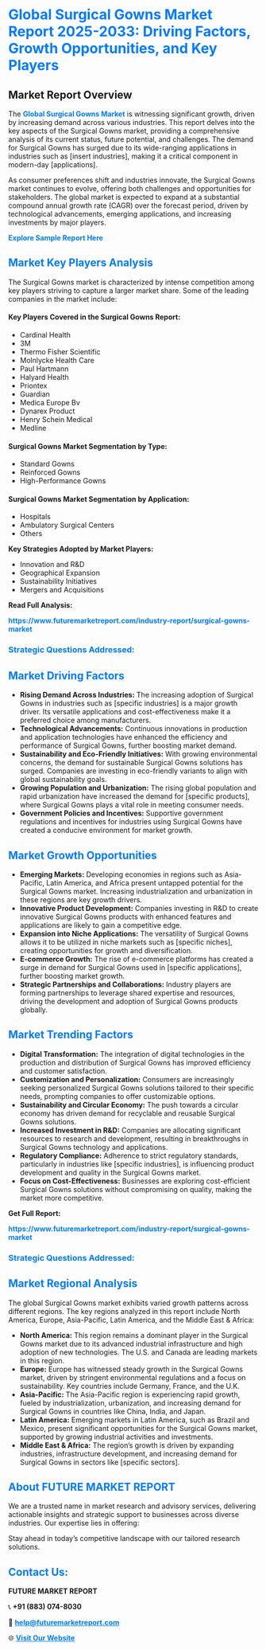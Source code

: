 <h1 style="color: #007BFF;">Global Surgical Gowns Market Report 2025-2033: Driving Factors, Growth Opportunities, and Key Players</h1>

<section id="overview">
<h2>Market Report Overview</h2>
<p>The <a href="https://www.futuremarketreport.com/industry-report/surgical-gowns-market" style="color: #007BFF; text-decoration: none;"><strong>Global Surgical Gowns Market</strong></a> is witnessing significant growth, driven by increasing demand across various industries. This report delves into the key aspects of the Surgical Gowns market, providing a comprehensive analysis of its current status, future potential, and challenges. The demand for Surgical Gowns has surged due to its wide-ranging applications in industries such as [insert industries], making it a critical component in modern-day [applications].</p>
<p>As consumer preferences shift and industries innovate, the Surgical Gowns market continues to evolve, offering both challenges and opportunities for stakeholders. The global market is expected to expand at a substantial compound annual growth rate (CAGR) over the forecast period, driven by technological advancements, emerging applications, and increasing investments by major players.</p>
</section>

<section id="overview">
<p><a href="https://www.futuremarketreport.com/request-sample/reportId=105122" style="color: #007BFF; text-decoration: none;"><strong>Explore Sample Report Here</strong></a></p>
</section>

<section id="key-players">
<h2 style="color: #007BFF;">Market Key Players Analysis</h2>
<p>The Surgical Gowns market is characterized by intense competition among key players striving to capture a larger market share. Some of the leading companies in the market include:</p>
<h4>Key Players Covered in the Surgical Gowns Report:</h4>
<ul><li>Cardinal Health</li><li>3M</li><li>Thermo Fisher Scientific</li><li>Molnlycke Health Care</li><li>Paul Hartmann</li><li>Halyard Health</li><li>Priontex</li><li>Guardian</li><li>Medica Europe Bv</li><li>Dynarex Product</li><li>Henry Schein Medical</li><li>Medline</li></ul>
<h4>Surgical Gowns Market Segmentation by Type:</h4>
<ul><li>Standard Gowns</li><li>Reinforced Gowns</li><li>High-Performance Gowns</li></ul>

<h4>Surgical Gowns Market Segmentation by Application:</h4>
<ul><li>Hospitals</li><li>Ambulatory Surgical Centers</li><li>Others</li></ul>
<p><strong>Key Strategies Adopted by Market Players:</strong></p>
<ul>
<li>Innovation and R&D</li>
<li>Geographical Expansion</li>
<li>Sustainability Initiatives</li>
<li>Mergers and Acquisitions</li>
</ul>
</section>

<section>
<p><strong>Read Full Analysis: </strong></p><a href="https://www.futuremarketreport.com/industry-report/surgical-gowns-market" style="color: #007BFF; text-decoration: none;"><strong>https://www.futuremarketreport.com/industry-report/surgical-gowns-market</strong></a>
<h3 style="color: #007BFF;">Strategic Questions Addressed:</h3>
</section>

<section id="driving-factors">
<h2 style="color: #007BFF;">Market Driving Factors</h2>
<ul>
<li><strong>Rising Demand Across Industries:</strong> The increasing adoption of Surgical Gowns in industries such as [specific industries] is a major growth driver. Its versatile applications and cost-effectiveness make it a preferred choice among manufacturers.</li>
<li><strong>Technological Advancements:</strong> Continuous innovations in production and application technologies have enhanced the efficiency and performance of Surgical Gowns, further boosting market demand.</li>
<li><strong>Sustainability and Eco-Friendly Initiatives:</strong> With growing environmental concerns, the demand for sustainable Surgical Gowns solutions has surged. Companies are investing in eco-friendly variants to align with global sustainability goals.</li>
<li><strong>Growing Population and Urbanization:</strong> The rising global population and rapid urbanization have increased the demand for [specific products], where Surgical Gowns plays a vital role in meeting consumer needs.</li>
<li><strong>Government Policies and Incentives:</strong> Supportive government regulations and incentives for industries using Surgical Gowns have created a conducive environment for market growth.</li>
</ul>
</section>

<section id="growth-opportunities">
<h2 style="color: #007BFF;">Market Growth Opportunities</h2>
<ul>
<li><strong>Emerging Markets:</strong> Developing economies in regions such as Asia-Pacific, Latin America, and Africa present untapped potential for the Surgical Gowns market. Increasing industrialization and urbanization in these regions are key growth drivers.</li>
<li><strong>Innovative Product Development:</strong> Companies investing in R&D to create innovative Surgical Gowns products with enhanced features and applications are likely to gain a competitive edge.</li>
<li><strong>Expansion into Niche Applications:</strong> The versatility of Surgical Gowns allows it to be utilized in niche markets such as [specific niches], creating opportunities for growth and diversification.</li>
<li><strong>E-commerce Growth:</strong> The rise of e-commerce platforms has created a surge in demand for Surgical Gowns used in [specific applications], further boosting market growth.</li>
<li><strong>Strategic Partnerships and Collaborations:</strong> Industry players are forming partnerships to leverage shared expertise and resources, driving the development and adoption of Surgical Gowns products globally.</li>
</ul>
</section>

<section id="trending-factors">
<h2 style="color: #007BFF;">Market Trending Factors</h2>
<ul>
<li><strong>Digital Transformation:</strong> The integration of digital technologies in the production and distribution of Surgical Gowns has improved efficiency and customer satisfaction.</li>
<li><strong>Customization and Personalization:</strong> Consumers are increasingly seeking personalized Surgical Gowns solutions tailored to their specific needs, prompting companies to offer customizable options.</li>
<li><strong>Sustainability and Circular Economy:</strong> The push towards a circular economy has driven demand for recyclable and reusable Surgical Gowns solutions.</li>
<li><strong>Increased Investment in R&D:</strong> Companies are allocating significant resources to research and development, resulting in breakthroughs in Surgical Gowns technology and applications.</li>
<li><strong>Regulatory Compliance:</strong> Adherence to strict regulatory standards, particularly in industries like [specific industries], is influencing product development and quality in the Surgical Gowns market.</li>
<li><strong>Focus on Cost-Effectiveness:</strong> Businesses are exploring cost-efficient Surgical Gowns solutions without compromising on quality, making the market more competitive.</li>
</ul>
</section>

<section>
<p><strong>Get Full Report: </strong></p><a href="https://www.futuremarketreport.com/industry-report/surgical-gowns-market" style="color: #007BFF; text-decoration: none;"><strong>https://www.futuremarketreport.com/industry-report/surgical-gowns-market</strong></a>
<h3 style="color: #007BFF;">Strategic Questions Addressed:</h3>
</section>


<section id="regional-analysis">
<h2 style="color: #007BFF;">Market Regional Analysis</h2>
<p>The global Surgical Gowns market exhibits varied growth patterns across different regions. The key regions analyzed in this report include North America, Europe, Asia-Pacific, Latin America, and the Middle East & Africa:</p>
<ul>
<li><strong>North America:</strong> This region remains a dominant player in the Surgical Gowns market due to its advanced industrial infrastructure and high adoption of new technologies. The U.S. and Canada are leading markets in this region.</li>
<li><strong>Europe:</strong> Europe has witnessed steady growth in the Surgical Gowns market, driven by stringent environmental regulations and a focus on sustainability. Key countries include Germany, France, and the U.K.</li>
<li><strong>Asia-Pacific:</strong> The Asia-Pacific region is experiencing rapid growth, fueled by industrialization, urbanization, and increasing demand for Surgical Gowns in countries like China, India, and Japan.</li>
<li><strong>Latin America:</strong> Emerging markets in Latin America, such as Brazil and Mexico, present significant opportunities for the Surgical Gowns market, supported by growing industrial activities and investments.</li>
<li><strong>Middle East & Africa:</strong> The region’s growth is driven by expanding industries, infrastructure development, and increasing demand for Surgical Gowns in sectors like [specific sectors].</li>
</ul>
</section>

<footer>
<h2 style="color: #007BFF;">About FUTURE MARKET REPORT</h2>
<p>We are a trusted name in market research and advisory services, delivering actionable insights and strategic support to businesses across diverse industries. Our expertise lies in offering:</p>

<p>Stay ahead in today’s competitive landscape with our tailored research solutions.</p>

<h2 style="color: #007BFF;">Contact Us:</h2>
<p><strong>FUTURE MARKET REPORT</strong></p>
<p>📞 <strong>+91 (883) 074-8030</strong></p>
<p>📧 <strong><a href="mailto:help@futuremarketreport.com" style="color: #007BFF;">help@futuremarketreport.com</a></strong></p>
<p>🌐 <strong><a href="https://www.futuremarketreport.com/" style="color: #007BFF;">Visit Our Website</a></strong></p>
</footer>